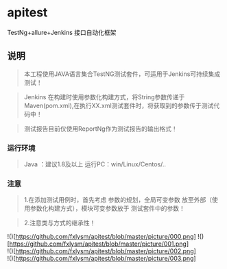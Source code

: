 # apitest
TestNg+allure+Jenkins 接口自动化框架

## 说明

> 本工程使用JAVA语言集合TestNG测试套件，可适用于Jenkins可持续集成测试！

> Jenkins 在构建时使用参数化构建方式，将String参数传递于Maven(pom.xml),在执行XX.xml测试套件时，将获取到的参数传于测试代码中！

> 测试报告目前仅使用ReportNg作为测试报告的输出格式！

### 运行环境

> Java ：建议1.8及以上                                  运行PC：win/Linux/Centos/..

### 注意

> 1.在添加测试用例时，首先考虑 参数的规划，全局可变参数 放至外部（使用参数化构建方式），模块可变参数放于 测试套件中的参数！

> 2.注意类与方式的继承性！    

!()[https://github.com/fxlysm/apitest/blob/master/picture/000.png] 
!()[https://github.com/fxlysm/apitest/blob/master/picture/001.png]  
!()[https://github.com/fxlysm/apitest/blob/master/picture/002.png]  
!()[https://github.com/fxlysm/apitest/blob/master/picture/003.png]   
